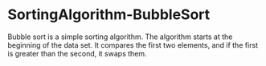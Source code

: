# SortingAlgorithm-BubbleSort
​Bubble sort is a simple sorting algorithm. The algorithm starts at the beginning of the data set. It compares the first two elements, and if the first is greater than the second, it swaps them.
